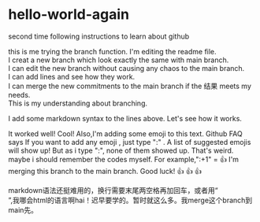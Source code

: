 # hello-world-again
second time following instructions to learn about github

this is me trying the branch function. I'm editing the readme file.  
I creat a new branch which look exactly the same with main branch.  
I can edit the new branch without causing any chaos to the main branch.  
I can add lines and see how they work.  
I can merge the new commitments to the main branch if the 结果 meets my needs.  
This is my understanding about branching.  
  
I add some markdown syntax to the lines above. Let's see how it works.

It worked well! Cool! Also,I'm adding some emoji to this text. Github FAQ says If you want to add any emoji , just type ":" . A list of suggested emojis will show up! But as i type ":", none of them showed up. That's weird. maybe i should remember the codes myself. For example,":+1" = 👍
I'm merging this branch to the main branch. Good luck! 👍 👍 👍

markdown语法还挺难用的，换行需要末尾两空格再加回车，或者用“<br>”,我哪会html的语言啊hai！迟早要学的。暂时就这么多。我merge这个branch到main先。
